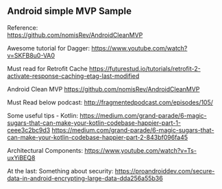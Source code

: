 ## Android simple MVP Sample

Reference:<br>
https://github.com/nomisRev/AndroidCleanMVP

Awesome tutorial for Dagger:
https://www.youtube.com/watch?v=SKFB8u0-VA0

Must read for Retrofit Cache
https://futurestud.io/tutorials/retrofit-2-activate-response-caching-etag-last-modified

Android Clean MVP
https://github.com/nomisRev/AndroidCleanMVP

Must Read below podcast:
http://fragmentedpodcast.com/episodes/105/

Some useful tips - Kotlin:
https://medium.com/grand-parade/6-magic-sugars-that-can-make-your-kotlin-codebase-happier-part-1-ceee3c2bc9d3
https://medium.com/grand-parade/6-magic-sugars-that-can-make-your-kotlin-codebase-happier-part-2-843bf096fa45

Architectural Components:
https://www.youtube.com/watch?v=Ts-uxYiBEQ8

At the last: Something about security:
https://proandroiddev.com/secure-data-in-android-encrypting-large-data-dda256a55b36

